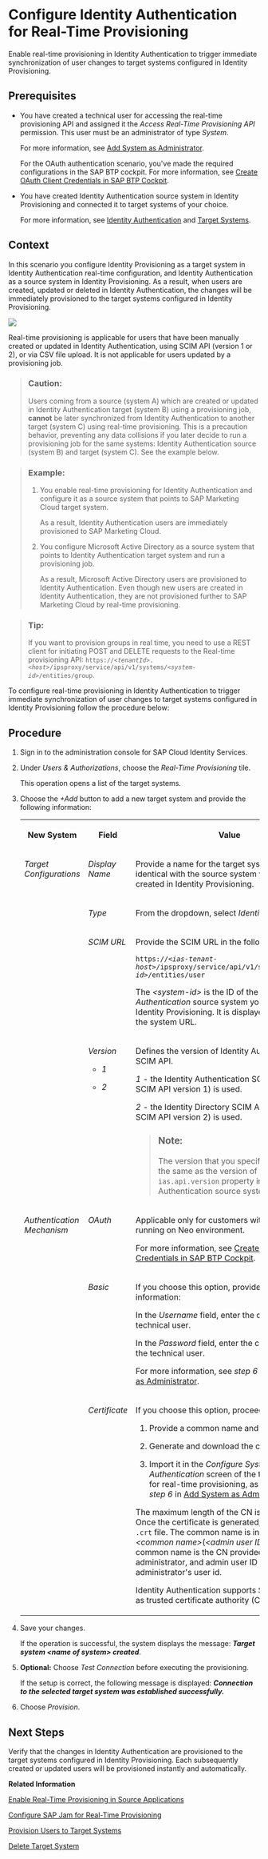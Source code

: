 <!-- loio334964514e8b48cb88c8ed07f5ee6a14 -->

# Configure Identity Authentication for Real-Time Provisioning

Enable real-time provisioning in Identity Authentication to trigger immediate synchronization of user changes to target systems configured in Identity Provisioning.



<a name="loio334964514e8b48cb88c8ed07f5ee6a14__prereq_f1p_whv_cbc"/>

## Prerequisites

-   You have created a technical user for accessing the real-time provisioning API and assigned it the *Access Real-Time Provisioning API* permission. This user must be an administrator of type *System*.

    For more information, see [Add System as Administrator](add-administrators-bbbdbdd.md#loiocefb742a36754b18bbe5c3503ac6d87c).

    For the OAuth authentication scenario, you've made the required configurations in the SAP BTP cockpit. For more information, see [Create OAuth Client Credentials in SAP BTP Cockpit](https://help.sap.com/docs/identity-provisioning/identity-provisioning/real-time-provisioning-in-neo-environment?version=Cloud#i.-create-oauth-client-credentials-in-sap-btp-cockpit).

-   You have created Identity Authentication source system in Identity Provisioning and connected it to target systems of your choice.

    For more information, see [Identity Authentication](../identity-authentication-e4e25f1.md) and [Target Systems](../target-systems-ab3f641.md).




## Context

In this scenario you configure Identity Provisioning as a target system in Identity Authentication real-time configuration, and Identity Authentication as a source system in Identity Provisioning. As a result, when users are created, updated or deleted in Identity Authentication, the changes will be immediately provisioned to the target systems configured in Identity Provisioning.

![](images/Configure_Identity_Provisioning_Target_System_d2dddcf.png)

Real-time provisioning is applicable for users that have been manually created or updated in Identity Authentication, using SCIM API \(version 1 or 2\), or via CSV file upload. It is not applicable for users updated by a provisioning job.

> ### Caution:  
> Users coming from a source \(system A\) which are created or updated in Identity Authentication target \(system B\) using a provisioning job, **cannot** be later synchronized from Identity Authentication to another target \(system C\) using real-time provisioning. This is a precaution behavior, preventing any data collisions if you later decide to run a provisioning job for the same systems: Identity Authentication source \(system B\) and target \(system C\). See the example below.

> ### Example:  
> 1.  You enable real-time provisioning for Identity Authentication and configure it as a source system that points to SAP Marketing Cloud target system.
> 
>     As a result, Identity Authentication users are immediately provisioned to SAP Marketing Cloud.
> 
> 2.  You configure Microsoft Active Directory as a source system that points to Identity Authentication target system and run a provisioning job.
> 
>     As a result, Microsoft Active Directory users are provisioned to Identity Authentication. Even though new users are created in Identity Authentication, they are not provisioned further to SAP Marketing Cloud by real-time provisioning.

> ### Tip:  
> If you want to provision groups in real time, you need to use a REST client for initiating POST and DELETE requests to the Real-time provisioning API: <code>https://<i class="varname">&lt;tenantId&gt;</i>.<i class="varname">&lt;host&gt;</i>/ipsproxy/service/api/v1/systems/<i class="varname">&lt;system-id&gt;</i>/entities/group</code>.

To configure real-time provisioning in Identity Authentication to trigger immediate synchronization of user changes to target systems configured in Identity Provisioning follow the procedure below:



<a name="loio334964514e8b48cb88c8ed07f5ee6a14__steps_esh_zdb_vhb"/>

## Procedure

1.  Sign in to the administration console for SAP Cloud Identity Services.

2.  Under *Users & Authorizations*, choose the *Real-Time Provisioning* tile.

    This operation opens a list of the target systems.

3.  Choose the *\+Add* button to add a new target system and provide the following information:


    <table>
    <tr>
    <th valign="top">

    New System
    
    </th>
    <th valign="top">

    Field
    
    </th>
    <th valign="top">

    Value
    
    </th>
    </tr>
    <tr>
    <td valign="top" rowspan="4">
    
    *Target Configurations* 
    
    </td>
    <td valign="top">
    
    *Display Name* 
    
    </td>
    <td valign="top">
    
    Provide a name for the target system. It can be identical with the source system you have created in Identity Provisioning.
    
    </td>
    </tr>
    <tr>
    <td valign="top">
    
    *Type* 
    
    </td>
    <td valign="top">
    
    From the dropdown, select *Identity Provisioning*.
    
    </td>
    </tr>
    <tr>
    <td valign="top">
    
    *SCIM URL* 
    
    </td>
    <td valign="top">
    
    Provide the SCIM URL in the following pattern:

    <code>https://<i class="varname">&lt;ias-tenant-host&gt;</i>/ipsproxy/service/api/v1/systems/<i class="varname">&lt;system-id&gt;</i>/entities/user</code>

    The *<system-id\>* is the ID of the *Identity Authentication* source system you have added in Identity Provisioning. It is displayed at the end of the system URL.
    
    </td>
    </tr>
    <tr>
    <td valign="top">
    
    *Version*

    -   *1*

    -   *2*



    
    </td>
    <td valign="top">
    
    Defines the version of Identity Authentication SCIM API.

    *1* - the Identity Authentication SCIM API \(in short, SCIM API version 1\) is used.

    *2* - the Identity Directory SCIM API \(in short, SCIM API version 2\) is used.

    > ### Note:  
    > The version that you specify here must be the same as the version of the `ias.api.version` property in Identity Authentication source system.


    
    </td>
    </tr>
    <tr>
    <td valign="top" rowspan="3">
    
    *Authentication Mechanism* 
    
    </td>
    <td valign="top">
    
    *OAuth* 
    
    </td>
    <td valign="top">
    
    Applicable only for customers with tenants running on Neo environment.

    For more information, see [Create OAuth Client Credentials in SAP BTP Cockpit](https://help.sap.com/docs/identity-provisioning/identity-provisioning/real-time-provisioning-in-neo-environment?version=Cloud#i.-create-oauth-client-credentials-in-sap-btp-cockpit).
    
    </td>
    </tr>
    <tr>
    <td valign="top">
    
    *Basic* 
    
    </td>
    <td valign="top">
    
    If you choose this option, provide the following information:

    In the *Username* field, enter the client ID of the technical user.

    In the *Password* field, enter the client secret of the technical user.

    For more information, see *step 6* in [Add System as Administrator](https://help.sap.com/docs/identity-authentication/identity-authentication/add-administrators?version=Cloud#loiocefb742a36754b18bbe5c3503ac6d87c).
    
    </td>
    </tr>
    <tr>
    <td valign="top">
    
    *Certificate* 
    
    </td>
    <td valign="top">
    
    If you choose this option, proceed as follows:

    1.  Provide a common name and a password.

    2.  Generate and download the certificate.

    3.  Import it in the *Configure System Authentication* screen of the technical user for real-time provisioning, as described in *step 6* in [Add System as Administrator](https://help.sap.com/docs/identity-authentication/identity-authentication/add-administrators?version=Cloud#loiocefb742a36754b18bbe5c3503ac6d87c).


    The maximum length of the CN is 64 characters. Once the certificate is generated, it is saved as a `.crt` file. The common name is in the format *<common name\>*\(*<admin user ID\>*\), where common name is the CN provided by the administrator, and admin user ID is the administrator's user id.

    Identity Authentication supports SAP Passport CA as trusted certificate authority \(CA\).
    
    </td>
    </tr>
    </table>
    
4.  Save your changes.

    If the operation is successful, the system displays the message: ***Target system <name of system\> created***.

5.  **Optional:** Choose *Test Connection* before executing the provisioning.

    If the setup is correct, the following message is displayed: ***Connection to the selected target system was established successfully.***

6.  Choose *Provision*.




<a name="loio334964514e8b48cb88c8ed07f5ee6a14__postreq_nq5_pwf_rpb"/>

## Next Steps

Verify that the changes in Identity Authentication are provisioned to the target systems configured in Identity Provisioning. Each subsequently created or updated users will be provisioned instantly and automatically.

**Related Information**  


[Enable Real-Time Provisioning in Source Applications](enable-real-time-provisioning-in-source-applications-0767587.md "Enable the real-time provisioning configuration in the source applications that trigger immediate sync when changes occur.")

[Configure SAP Jam for Real-Time Provisioning](configure-sap-jam-for-real-time-provisioning-a923427.md "Tenant administrators can configure SAP Jam target systems for real-time provisioning via the administration console for SAP Cloud Identity Services.")

[Provision Users to Target Systems](provision-users-to-target-systems-af6f78b.md "Tenant administrators can provision users of Identity Authentication to SAP Jam and Identity Provisioning target systemstarget system.")

[Delete Target System](delete-target-system-6372e9a.md "As a tenant administrator, you can delete one or more target systems in a tenant of Identity Authentication.")


